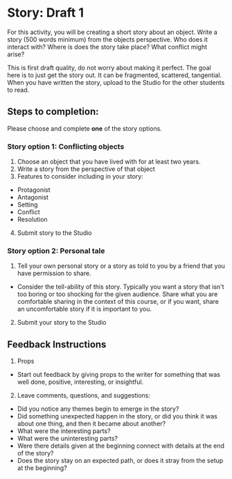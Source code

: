# Story: Draft 1

For this activity, you will be creating a short story about an object. Write a story (500 words minimum) from the objects perspective. Who does it interact with? Where is does the story take place? What conflict might arise?

This is first draft quality, do not worry about making it perfect. The goal here is to just get the story out. It can be fragmented, scattered, tangential. When you have written the story, upload to the Studio for the other students to read.

## Steps to completion:
Please choose and complete **one** of the story options.

### Story option 1: Conflicting objects

1. Choose an object that you have lived with for at least two years.
2. Write a story from the perspective of that object
3. Features to consider including in your story:
  - Protagonist
  - Antagonist
  - Setting
  - Conflict
  - Resolution
4. Submit story to the Studio

### Story option 2: Personal tale

1. Tell your own personal story or a story as told to you by a friend that you have permission to share.
  - Consider the tell-ability of this story. Typically you want a story that isn't too boring or too shocking for the given audience. Share what you are comfortable sharing in the context of this course, or if you want, share an uncomfortable story if it is important to you.
2. Submit your story to the Studio

## Feedback Instructions

1. Props 
  - Start out feedback by giving props to the writer for something that was well done, positive, interesting, or insightful.
2. Leave comments, questions, and suggestions:
  - Did you notice any themes begin to emerge in the story?
  - Did something unexpected happen in the story, or did you think it was about one thing, and then it became about another?
  - What were the interesting parts?
  - What were the uninteresting parts?
  - Were there details given at the beginning connect with details at the end of the story?
  - Does the story stay on an expected path, or does it stray from the setup at the beginning?